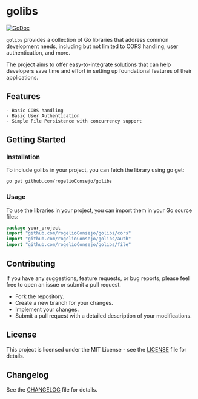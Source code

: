 # golibs
[![GoDoc](https://godoc.org/github.com/rogelioConsejo/golibs?status.svg)](https://godoc.org/github.com/rogelioConsejo/golibs)

`golibs` provides a collection of Go libraries that address common development needs, including but not limited to
 CORS handling, user authentication, and more.

 The project aims to offer easy-to-integrate solutions that can help developers save time and effort in setting up
 foundational features of their applications. 
 
 ## Features
    - Basic CORS handling
    - Basic User Authentication
    - Simple File Persistence with concurrency support

## Getting Started
### Installation
To include golibs in your project, you can fetch the library using go get:
```sh
go get github.com/rogelioConsejo/golibs
```

### Usage
To use the libraries in your project, you can import them in your Go source files:
```go
package your_project
import "github.com/rogelioConsejo/golibs/cors"
import "github.com/rogelioConsejo/golibs/auth"
import "github.com/rogelioConsejo/golibs/file"
```

## Contributing
If you have any suggestions, feature requests, or bug reports, please feel free to open an issue or submit a pull request.

- Fork the repository.
- Create a new branch for your changes.
- Implement your changes.
- Submit a pull request with a detailed description of your modifications.

## License
This project is licensed under the MIT License - see the [LICENSE](LICENSE) file for details.

## Changelog
See the [CHANGELOG](CHANGELOG.md) file for details.